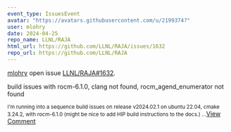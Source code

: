 ```yaml
---
event_type: IssuesEvent
avatar: "https://avatars.githubusercontent.com/u/2199374?"
user: mlohry
date: 2024-04-25
repo_name: LLNL/RAJA
html_url: https://github.com/LLNL/RAJA/issues/1632
repo_url: https://github.com/LLNL/RAJA
---
```


<a href='https://github.com/mlohry' target='_blank'>mlohry</a> open issue <a href='https://github.com/LLNL/RAJA/issues/1632' target='_blank'>LLNL/RAJA#1632</a>.

<p>build issues with rocm-6.1.0, clang not found, rocm_agend_enumerator not found</p><small>I'm running into a sequence build issues on release v2024.02.1 on ubuntu 22.04, cmake 3.24.2, with rocm-6.1.0 (might be nice to add HIP build instructions to the docs.)...</small><a href='https://github.com/LLNL/RAJA/issues/1632' target='_blank'>View Comment</a>